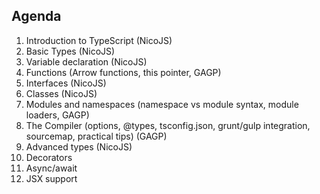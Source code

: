 ## Agenda

1. Introduction to TypeScript (NicoJS)
1. Basic Types (NicoJS)
1. Variable declaration (NicoJS)
1. Functions (Arrow functions, this pointer, GAGP)
1. Interfaces (NicoJS)
1. Classes (NicoJS)
1. Modules and namespaces (namespace vs module syntax, module loaders, GAGP)
1. The Compiler (options, @types, tsconfig.json, grunt/gulp integration, sourcemap, practical tips) (GAGP)
1. Advanced types (NicoJS)
1. Decorators
1. Async/await
1. JSX support
